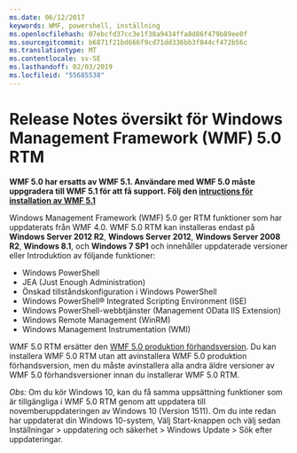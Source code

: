 ```yaml
---
ms.date: 06/12/2017
keywords: WMF, powershell, inställning
ms.openlocfilehash: 07ebcfd37cc3e1f38a9434ffa8d86f479b89ee0f
ms.sourcegitcommit: b6871f21bd666f9cd71dd336bb3f844cf472b56c
ms.translationtype: MT
ms.contentlocale: sv-SE
ms.lasthandoff: 02/03/2019
ms.locfileid: "55685538"
---
```

# <a name="windows-management-framework-wmf-50-rtm-release-notes-overview"></a>Release Notes översikt för Windows Management Framework (WMF) 5.0 RTM

**WMF 5.0 har ersatts av WMF 5.1. Användare med WMF 5.0 måste uppgradera till WMF 5.1 för att få support. Följ den [intructions för installation av WMF 5.1](../5.1/install-configure.md)**

Windows Management Framework (WMF) 5.0 ger RTM funktioner som har uppdaterats från WMF 4.0. WMF 5.0 RTM kan installeras endast på **Windows Server 2012 R2**, **Windows Server 2012**, **Windows Server 2008 R2**, **Windows 8.1**, och **Windows 7 SP1** och innehåller uppdaterade versioner eller Introduktion av följande funktioner:

- Windows PowerShell
- JEA (Just Enough Administration)
- Önskad tillståndskonfiguration i Windows PowerShell
- Windows PowerShell® Integrated Scripting Environment (ISE)
- Windows PowerShell-webbtjänster (Management OData IIS Extension)
- Windows Remote Management (WinRM)
- Windows Management Instrumentation (WMI)

WMF 5.0 RTM ersätter den [WMF 5.0 produktion förhandsversion](http://blogs.msdn.com/b/powershell/archive/2015/08/31/windows-management-framework-5-0-production-preview-is-now-available.aspx). Du kan installera WMF 5.0 RTM utan att avinstallera WMF 5.0 produktion förhandsversion, men du måste avinstallera alla andra äldre versioner av WMF 5.0 förhandsversioner innan du installerar WMF 5.0 RTM.

*Obs:* Om du kör Windows 10, kan du få samma uppsättning funktioner som är tillgängliga i WMF 5.0 RTM genom att uppdatera till novemberuppdateringen av Windows 10 (Version 1511). Om du inte redan har uppdaterat din Windows 10-system, Välj Start-knappen och välj sedan Inställningar > uppdatering och säkerhet > Windows Update > Sök efter uppdateringar.
